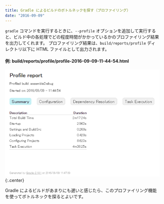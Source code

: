 ```yaml
---
title: Gradle によるビルドのボトルネックを探す（プロファイリング）
date: "2016-09-09"
---
```


`gradle` コマンドを実行するときに、`--profile` オプションを追加して実行すると、ビルド中の各処理でどの程度時間がかかっているかのプロファイリング結果を出力してくれます。
プロファイリング結果は、`build/reports/profile` ディレクトリ以下に HTML ファイルとして出力されます。


#### 例: build/reports/profile/profile-2016-09-09-11-44-54.html

![profiling.png](./profiling.png){:.center}


Gradle によるビルドがあまりにも遅いと感じたら、このプロファイリング機能を使ってボトルネックを探るとよいです。

